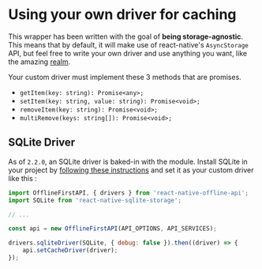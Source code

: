 # Using your own driver for caching

This wrapper has been written with the goal of **being storage-agnostic**. This means that by default, it will make use of react-native's `AsyncStorage` API, but feel free to write your own driver and use anything you want, like the amazing [realm](https://github.com/realm/realm-js).

Your custom driver must implement these 3 methods that are promises.

* `getItem(key: string): Promise<any>;`
* `setItem(key: string, value: string): Promise<void>;`
* `removeItem(key: string): Promise<void>;`
* `multiRemove(keys: string[]): Promise<void>;`

## SQLite Driver

As of `2.2.0`, an SQLite driver is baked-in with the module. Install SQLite in your project by [following these instructions](https://github.com/andpor/react-native-sqlite-storage) and set it as your custom driver like this :

```javascript
import OfflineFirstAPI, { drivers } from 'react-native-offline-api';
import SQLite from 'react-native-sqlite-storage';

// ...

const api = new OfflineFirstAPI(API_OPTIONS, API_SERVICES);

drivers.sqliteDriver(SQLite, { debug: false }).then((driver) => {
    api.setCacheDriver(driver);
});
```